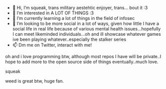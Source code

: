 - 👋 Hi, I’m squeak, trans military aestehtic enjoyer, trans... bout it :3
- 👀 I’m interested in A LOT OF THINGS :3
- 🌱 I’m currently learning a lot of things in the field of infosec
- 💞️ I’m looking to be more social in a lot of ways, given how little I have a social life in real life because of various mental health issues...hopefully I can meet likeminded individuals...oh and ill showcase whatever games ive been playing whatever..especially the stalker series
- 📫 Dm me on Twitter, interact with me!


oh and i love programming btw, although most repos I have will be private..I hope to add more to the open source side of things eventually..much love.


squeak



weed is great btw, huge fan.
